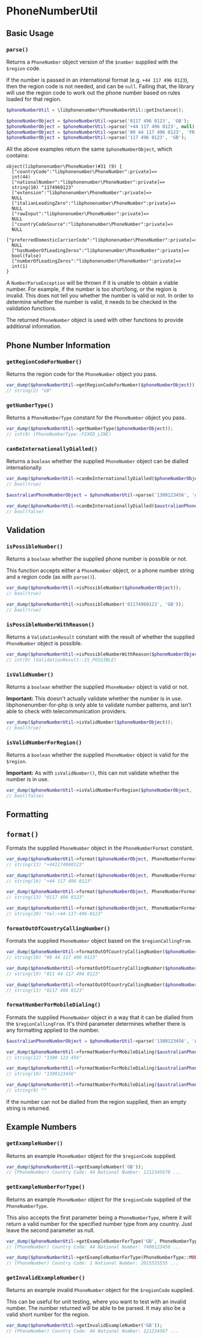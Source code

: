 # PhoneNumberUtil

## Basic Usage

### `parse()`

Returns a `PhoneNumber` object version of the `$number`  supplied with the `$region` code.

If the number is passed in an international format (e.g. `+44 117 496 0123`), then the region code is not needed, and can be `null`. Failing that, the library will use the region code to work out the phone number based on rules loaded for that region. 

```php
$phoneNumberUtil = \libphonenumber\PhoneNumberUtil::getInstance();

$phoneNumberObject = $phoneNumberUtil->parse('0117 496 0123', 'GB');
$phoneNumberObject = $phoneNumberUtil->parse('+44 117 496 0123', null);
$phoneNumberObject = $phoneNumberUtil->parse('00 44 117 496 0123', 'FR');
$phoneNumberObject = $phoneNumberUtil->parse('117 496 0123', 'GB');
```

All the above examples return the same `$phoneNumberObject`, which contains:

```
object(libphonenumber\PhoneNumber)#31 (9) {
  ["countryCode":"libphonenumber\PhoneNumber":private]=>
  int(44)
  ["nationalNumber":"libphonenumber\PhoneNumber":private]=>
  string(10) "1174960123"
  ["extension":"libphonenumber\PhoneNumber":private]=>
  NULL
  ["italianLeadingZero":"libphonenumber\PhoneNumber":private]=>
  NULL
  ["rawInput":"libphonenumber\PhoneNumber":private]=>
  NULL
  ["countryCodeSource":"libphonenumber\PhoneNumber":private]=>
  NULL
  ["preferredDomesticCarrierCode":"libphonenumber\PhoneNumber":private]=>
  NULL
  ["hasNumberOfLeadingZeros":"libphonenumber\PhoneNumber":private]=>
  bool(false)
  ["numberOfLeadingZeros":"libphonenumber\PhoneNumber":private]=>
  int(1)
}
```

A `NumberParseException` will be thrown if it is unable to obtain a viable number. For example, if the number is too short/long, or the region is invalid. This does not tell you whether the number is valid or not. In order to determine whether the number is valid, it needs to be checked in the validation functions.

The returned `PhoneNumber` object is used with other functions to provide additional information.

## Phone Number Information

### `getRegionCodeForNumber()`

Returns the region code for the `PhoneNumber` object you pass.

```php
var_dump($phoneNumberUtil->getRegionCodeForNumber($phoneNumberObject));
// string(2) "GB"
```

### `getNumberType()`

Returns a `PhoneNumberType` constant for the `PhoneNumber` object you pass.

```php
var_dump($phoneNumberUtil->getNumberType($phoneNumberObject));
// int(0) (PhoneNumberType::FIXED_LINE)
```

### `canBeInternationallyDialled()`

Returns a `boolean` whether the supplied `PhoneNumber` object can be dialled internationally.

```php
var_dump($phoneNumberUtil->canBeInternationallyDialled($phoneNumberObject));
// bool(true)

$australianPhoneNumberObject = $phoneNumberUtil->parse('1300123456', 'AU');

var_dump($phoneNumberUtil->canBeInternationallyDialled($australianPhoneNumberObject));
// bool(false)
```

## Validation

### `isPossibleNumber()`

Returns a `boolean` whether the supplied phone number is possible or not.

This function accepts either a `PhoneNumber` object, or a phone number string and a region code (as with `parse()`).

```php
var_dump($phoneNumberUtil->isPossibleNumber($phoneNumberObject));
// bool(true)

var_dump($phoneNumberUtil->isPossibleNumber('01174960123', 'GB'));
// bool(true)
```

### `isPossibleNumberWithReason()`

Returns a `ValidationResult` constant with the result of whether the supplied `PhoneNumber` object is possible.

```php
var_dump($phoneNumberUtil->isPossibleNumberWithReason($phoneNumberObject));
// int(0) (ValidationResult::IS_POSSIBLE)
```

### `isValidNumber()`

Returns a `boolean` whether the supplied `PhoneNumber` object is valid or not.

**Important:** This doesn't actually validate whether the number is in use. libphonenumber-for-php is only able to validate number patterns, and isn't able to check with telecommunication providers.

```php
var_dump($phoneNumberUtil->isValidNumber($phoneNumberObject));
// bool(true)
```

### `isValidNumberForRegion()`

Returns a `boolean` whether the supplied `PhoneNumber` object is valid for the `$region`.

**Important:** As with `isValidNumber()`, this can not validate whether the number is in use.

```php
var_dump($phoneNumberUtil->isValidNumberForRegion($phoneNumberObject, 'FR'));
// bool(false)
```

## Formatting

## `format()`

Formats the supplied `PhoneNumber` object in the `PhoneNumberFormat` constant.

```php
var_dump($phoneNumberUtil->format($phoneNumberObject, PhoneNumberFormat::E164));
// string(13) "+441174960123"

var_dump($phoneNumberUtil->format($phoneNumberObject, PhoneNumberFormat::INTERNATIONAL));
// string(16) "+44 117 496 0123"

var_dump($phoneNumberUtil->format($phoneNumberObject, PhoneNumberFormat::NATIONAL));
// string(13) "0117 496 0123"

var_dump($phoneNumberUtil->format($phoneNumberObject, PhoneNumberFormat::RFC3966));
// string(20) "tel:+44-117-496-0123"
```

### `formatOutOfCountryCallingNumber()`

Formats the supplied `PhoneNumber` object based on the `$regionCallingFrom`.

```php
var_dump($phoneNumberUtil->formatOutOfCountryCallingNumber($phoneNumberObject, 'FR'));
// string(18) "00 44 117 496 0123"

var_dump($phoneNumberUtil->formatOutOfCountryCallingNumber($phoneNumberObject, 'US'));
// string(19) "011 44 117 496 0123"

var_dump($phoneNumberUtil->formatOutOfCountryCallingNumber($phoneNumberObject, 'GB'));
// string(13) "0117 496 0123"
```

### `formatNumberForMobileDialing()`

Formats the supplied `PhoneNumber` object in a way that it can be dialled from the `$regionCallingFrom`. It's third parameter determines whether there is any formatting applied to the number.

```php
$australianPhoneNumberObject = $phoneNumberUtil->parse('1300123456', 'AU');

var_dump($phoneNumberUtil->formatNumberForMobileDialing($australianPhoneNumberObject, 'AU', true));
// string(12) "1300 123 456"

var_dump($phoneNumberUtil->formatNumberForMobileDialing($australianPhoneNumberObject, 'AU', false));
// string(10) "1300123456"

var_dump($phoneNumberUtil->formatNumberForMobileDialing($australianPhoneNumberObject, 'US', true));
// string(0) ""
```

If the number can not be dialled from the region supplied, then an empty string is returned.

## Example Numbers

### `getExampleNumber()`

Returns an example `PhoneNumber` object for the `$regionCode` supplied.

```php
var_dump($phoneNumberUtil->getExampleNumber('GB'));
// (PhoneNumber) Country Code: 44 National Number: 1212345678 ... 
```

### `getExampleNumberForType()`

Returns an example `PhoneNumber` object for the `$regionCode` supplied of the `PhoneNumberType`.

This also accepts the first parameter being a `PhoneNumberType`, where it will return a valid number
for the specified number type from any country. Just leave the second parameter as null.

```php
var_dump($phoneNumberUtil->getExampleNumberForType('GB', PhoneNumberType::MOBILE));
// (PhoneNumber) Country Code: 44 National Number: 7400123456 ...

var_dump($phoneNumberUtil->getExampleNumberForType(PhoneNumberType::MOBILE));
// (PhoneNumber) Country Code: 1 National Number: 2015555555 ...
```

### `getInvalidExampleNumber()`

Returns an example invalid `PhoneNumber` object for the `$regionCode` supplied.

This can be useful for unit testing, where you want to test with an invalid number.
The number returned will be able to be parsed. It may also be a valid short number
for the region.

```php
var_dump($phoneNumberUtil->getInvalidExampleNumber('GB'));
// (PhoneNumber) Country Code: 44 National Number: 121234567 ...
```

